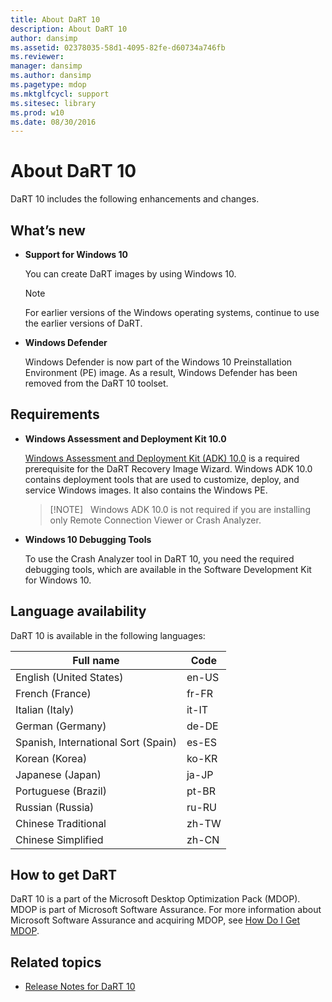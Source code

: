 ```yaml
---
title: About DaRT 10
description: About DaRT 10
author: dansimp
ms.assetid: 02378035-58d1-4095-82fe-d60734a746fb
ms.reviewer:
manager: dansimp
ms.author: dansimp
ms.pagetype: mdop
ms.mktglfcycl: support
ms.sitesec: library
ms.prod: w10
ms.date: 08/30/2016
---
```


# About DaRT 10

DaRT 10 includes the following enhancements and changes.

## What’s new

- **Support for Windows 10**

    You can create DaRT images by using Windows 10.

    > [!NOTE]
    > For earlier versions of the Windows operating systems, continue to use the earlier versions of DaRT.

- **Windows Defender**

    Windows Defender is now part of the Windows 10 Preinstallation Environment (PE) image. As a result, Windows Defender has been removed from the DaRT 10 toolset.

## Requirements

- **Windows Assessment and Deployment Kit 10.0**

    [Windows Assessment and Deployment Kit (ADK) 10.0](https://docs.microsoft.com/en-us/windows-hardware/get-started/adk-install) is a required prerequisite for the DaRT Recovery Image Wizard. Windows ADK 10.0 contains deployment tools that are used to customize, deploy, and service Windows images. It also contains the Windows PE.

    > [!NOTE]  
    > Windows ADK 10.0 is not required if you are installing only Remote Connection Viewer or Crash Analyzer.

- **Windows 10 Debugging Tools**

    To use the Crash Analyzer tool in DaRT 10, you need the required debugging tools, which are available in the Software Development Kit for Windows 10.

## Language availability

DaRT 10 is available in the following languages:

| Full name                           | Code  |
| ----------------------------------- | ----- |
| English (United States)             | en-US |
| French (France)                     | fr-FR |
| Italian (Italy)                     | it-IT |
| German (Germany)                    | de-DE |
| Spanish, International Sort (Spain) | es-ES |
| Korean (Korea)                      | ko-KR |
| Japanese (Japan)                    | ja-JP |
| Portuguese (Brazil)                 | pt-BR |
| Russian (Russia)                    | ru-RU |
| Chinese Traditional                 | zh-TW |
| Chinese Simplified                  | zh-CN |

## How to get DaRT

DaRT 10 is a part of the Microsoft Desktop Optimization Pack (MDOP). MDOP is part of Microsoft Software Assurance. For more information about Microsoft Software Assurance and acquiring MDOP, see [How Do I Get MDOP](https://go.microsoft.com/fwlink/?LinkId=322049).

## Related topics

- [Release Notes for DaRT 10](release-notes-for-dart-10.md)
